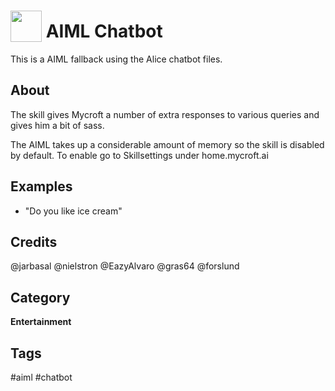 # <img src='https://rawgithub.com/FortAwesome/Font-Awesome/master/advanced-options/raw-svg/solid/comment-dots.svg' card_color='#ff80b0' width='50' height='50' style='vertical-align:bottom'/> AIML Chatbot
This is a AIML fallback using the Alice chatbot files.

## About 
The skill gives Mycroft a number of extra responses to various queries and gives him a bit of sass.

The AIML takes up a considerable amount of memory so the skill is disabled by default. To enable go to Skillsettings under home.mycroft.ai 

## Examples 
* "Do you like ice cream"

## Credits 
@jarbasal
@nielstron
@EazyAlvaro 
@gras64
@forslund

## Category
**Entertainment**

## Tags
#aiml
#chatbot
